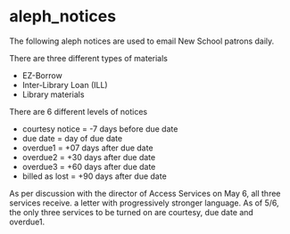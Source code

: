 # aleph_notices

The following aleph notices are used to email New School patrons daily. 

There are three different types of materials

* EZ-Borrow
* Inter-Library Loan (ILL)
* Library materials

There are 6 different levels of notices

* courtesy notice = -7 days before due date
* due date = day of due date
* overdue1 = +07 days after due date
* overdue2 = +30 days after due date
* overdue3 = +60 days after due date
* billed as lost = +90 days after due date

As per discussion with the director of Access Services on May 6, all three services receive. a letter with progressively stronger language.  As of 5/6, the only three services to be turned on are courtesy, due date and overdue1.

